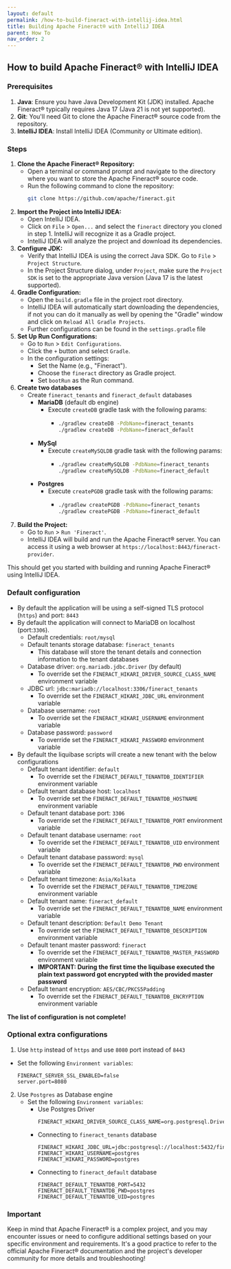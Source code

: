 ```yaml
---
layout: default
permalink: /how-to-build-fineract-with-intellij-idea.html
title: Building Apache Fineract® with IntelliJ IDEA
parent: How To
nav_order: 2
---
```


## How to build Apache Fineract® with IntelliJ IDEA

### Prerequisites
1. **Java**: Ensure you have Java Development Kit (JDK) installed. Apache Fineract® typically requires Java 17 (Java 21 is not yet supported).
2. **Git**: You'll need Git to clone the Apache Fineract® source code from the repository.
3. **IntelliJ IDEA**: Install IntelliJ IDEA (Community or Ultimate edition).
   
### Steps
1. **Clone the Apache Fineract® Repository:**
   - Open a terminal or command prompt and navigate to the directory where you want to store the Apache Fineract® source code.
   - Run the following command to clone the repository:
     ```bash
     git clone https://github.com/apache/fineract.git
     ```
2. **Import the Project into IntelliJ IDEA:**
   - Open IntelliJ IDEA.
   - Click on `File` > `Open...` and select the `fineract` directory you cloned in step 1. IntelliJ will recognize it as a Gradle project.
   - IntelliJ IDEA will analyze the project and download its dependencies.
3. **Configure JDK:**
   - Verify that IntelliJ IDEA is using the correct Java SDK. Go to `File` > `Project Structure`.
   - In the Project Structure dialog, under `Project`, make sure the `Project SDK` is set to the appropriate Java version (Java 17 is the latest supported).
4. **Gradle Configuration:**
   - Open the `build.gradle` file in the project root directory.
   - IntelliJ IDEA will automatically start downloading the dependencies, if not you can do it manually as well by opening the "Gradle" window and click on `Reload All Gradle Projects`.
   - Further configurations can be found in the `settings.gradle` file
5. **Set Up Run Configurations:**
   - Go to `Run` > `Edit Configurations`.
   - Click the `+` button and select `Gradle`.
   - In the configuration settings:
       - Set the Name (e.g., "Fineract").
       - Choose the `fineract` directory as Gradle project.
       - Set `bootRun` as the Run command.
6. **Create two databases**
   - Create `fineract_tenants` and `fineract_default` databases
     - **MariaDB** (default db engine)
       - Execute `createDB` gradle task with the following params:
         - ```bash
           ./gradlew createDB -PdbName=fineract_tenants
           ./gradlew createDB -PdbName=fineract_default
           ``` 
     - **MySql**
       - Execute `createMySQLDB` gradle task with the following params:
         - ```bash
           ./gradlew createMySQLDB -PdbName=fineract_tenants
           ./gradlew createMySQLDB -PdbName=fineract_default
           ```
     - **Postgres**
       - Execute `createPGDB` gradle task with the following params:
         - ```bash
           ./gradlew createPGDB -PdbName=fineract_tenants
           ./gradlew createPGDB -PdbName=fineract_default
           ```
7. **Build the Project:**
   - Go to `Run` > `Run 'Fineract'`.
   - IntelliJ IDEA will build and run the Apache Fineract® server. You can access it using a web browser at `https://localhost:8443/fineract-provider`.

This should get you started with building and running Apache Fineract® using IntelliJ IDEA. 

### Default configuration
- By default the application will be using a self-signed TLS protocol (`https`) and port: `8443`
- By default the application will connect to MariaDB on localhost (port:`3306`).
  * Default credentials: `root/mysql`
  * Default tenants storage database: `fineract_tenants`
     * This database will store the tenant details and connection information to the tenant databases
  * Database driver: `org.mariadb.jdbc.Driver` (by default)
     * To override set the `FINERACT_HIKARI_DRIVER_SOURCE_CLASS_NAME` environment variable
  * JDBC url: `jdbc:mariadb://localhost:3306/fineract_tenants`
     * To override set the `FINERACT_HIKARI_JDBC_URL` environment variable
  * Database username: `root`
     * To override set the `FINERACT_HIKARI_USERNAME` environment variable
  * Database password: `password`
     * To override set the `FINERACT_HIKARI_PASSWORD` environment variable
- By default the liquibase scripts will create a new tenant with the below configurations
   * Default tenant identifier: `default`
      * To override set the `FINERACT_DEFAULT_TENANTDB_IDENTIFIER` environment variable
   * Default tenant database host: `localhost`
      * To override set the `FINERACT_DEFAULT_TENANTDB_HOSTNAME` environment variable
   * Default tenant database port: `3306`
      * To override set the `FINERACT_DEFAULT_TENANTDB_PORT` environment variable
   * Default tenant database username: `root`
      * To override set the `FINERACT_DEFAULT_TENANTDB_UID` environment variable
   * Default tenant database password: `mysql`
      * To override set the `FINERACT_DEFAULT_TENANTDB_PWD` environment variable
   * Default tenant timezone: `Asia/Kolkata`
      * To override set the `FINERACT_DEFAULT_TENANTDB_TIMEZONE` environment variable
   * Default tenant name: `fineract_default`
      * To override set the `FINERACT_DEFAULT_TENANTDB_NAME` environment variable
   * Default tenant description: `Default Demo Tenant`
      * To override set the `FINERACT_DEFAULT_TENANTDB_DESCRIPTION` environment variable
   * Default tenant master password: `fineract` 
      * To override set the `FINERACT_DEFAULT_TENANTDB_MASTER_PASSWORD` environment variable
      * **IMPORTANT: During the first time the liquibase executed the plain text password got encrypted with the provided master password**
   * Default tenant encryption: `AES/CBC/PKCS5Padding`
      * To override set the `FINERACT_DEFAULT_TENANTDB_ENCRYPTION` environment variable
    
**The list of configuration is not complete!**
    
### Optional extra configurations
1. Use `http` instead of `https` and use `8080` port instead of `8443`
  - Set the following `Environment variables`:
    ```
    FINERACT_SERVER_SSL_ENABLED=false
    server.port=8080
    ```
2. Use `Postgres` as Database engine
   - Set the following `Environment variables`:
     - Use Postgres Driver
       ```
       FINERACT_HIKARI_DRIVER_SOURCE_CLASS_NAME=org.postgresql.Driver
       ```
     - Connecting to `fineract_tenants` database
       ``` 
       FINERACT_HIKARI_JDBC_URL=jdbc:postgresql://localhost:5432/fineract_tenants
       FINERACT_HIKARI_USERNAME=postgres
       FINERACT_HIKARI_PASSWORD=postgres
       ```
     - Connecting to `fineract_default` database
       ```
       FINERACT_DEFAULT_TENANTDB_PORT=5432
       FINERACT_DEFAULT_TENANTDB_PWD=postgres
       FINERACT_DEFAULT_TENANTDB_UID=postgres
       ```

### Important
Keep in mind that Apache Fineract® is a complex project, and you may encounter issues or need to configure additional settings based on your specific environment and requirements. It's a good practice to refer to the official Apache Fineract® documentation and the project's developer community for more details and troubleshooting!
